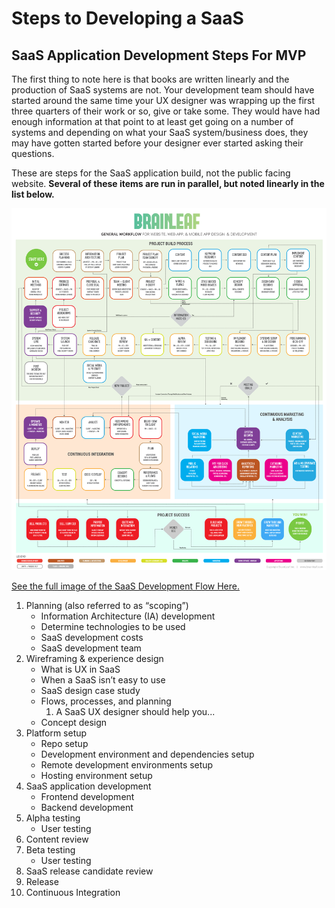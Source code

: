 # Steps to Developing a SaaS

## SaaS Application Development Steps For MVP

The first thing to note here is that books are written linearly and the production of SaaS systems are not. Your development team should have started around the same time your UX designer was wrapping up the first three quarters of their work or so, give or take some. They would have had enough information at that point to at least get going on a number of systems and depending on what your SaaS system/business does, they may have gotten started before your designer ever started asking their questions.

These are steps for the SaaS application build, not the public facing website. **Several of these items are run in parallel, but noted linearly in the list below.**

![SaaS Development Flow](../../.gitbook/assets/image%20%282%29.png)

[See the full image of the SaaS Development Flow Here.](https://www.brainleaf.com/img/brainleaf-process-flow-chart-with-steps.png)

1. Planning \(also referred to as “scoping”\)
   * Information Architecture \(IA\) development
   * Determine technologies to be used
   * SaaS development costs
   * SaaS development team 
2. Wireframing & experience design
   * What is UX in SaaS
   * When a SaaS isn’t easy to use
   * SaaS design case study
   * Flows, processes, and planning
     1. A SaaS UX designer should help you...
   * Concept design 
3. Platform setup
   * Repo setup
   * Development environment and dependencies setup
   * Remote development environments setup
   * Hosting environment setup 
4. SaaS application development
   * Frontend development
   * Backend development 
5. Alpha testing
   * User testing 
6. Content review
7. Beta testing
   * User testing 
8. SaaS release candidate review
9. Release
10. Continuous Integration

### 

